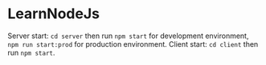 # LearnNodeJs
Server start: ```cd server``` then run ```npm start``` for development environment, ```npm run start:prod``` for production environment.
Client start: ```cd client``` then run ```npm start```.
